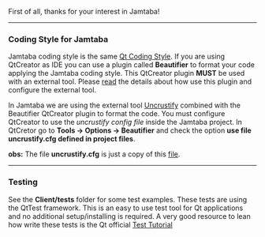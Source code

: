 First of all, thanks for your interest in Jamtaba! 

***

### Coding Style for Jamtaba
Jamtaba coding style is the same [Qt Coding Style](https://wiki.qt.io/Qt_Coding_Style). If you are using QtCreator as IDE you can use a plugin called **Beautifier** to format your code applying the Jamtaba coding style. This QtCreator plugin **MUST** be used with an external tool. Please [read](http://doc.qt.io/qtcreator/creator-beautifier.html) the details about how use this plugin and configure the external tool.

In Jamtaba we are using the external tool [Uncrustify](http://uncrustify.sourceforge.net/) combined with the Beautifier QtCreator plugin to format the code. You must configure QtCreator to use the *uncrustify config file* inside the Jamtaba project. In QtCretor go to **Tools -> Options -> Beautifier** and check the option **use file uncrustify.cfg defined in project files**.

**obs:** The file **uncrustify.cfg** is just a copy of this [file](https://gist.github.com/trollixx/11204806).

***

### Testing
See the **Client/tests** folder for some test examples. These tests are using the QtTest framework. This is an easy to use test tool for Qt applications and no additional setup/installing is required. A very good resource to lean how write these tests is the Qt official [Test Tutorial](http://doc.qt.io/qt-5/qtest-tutorial.html)
